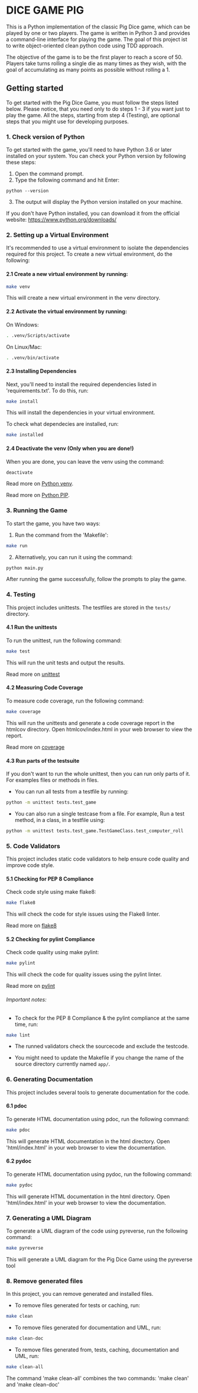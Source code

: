 DICE GAME PIG
==========================

This is a Python implementation of the classic Pig Dice game, which can be played by one or two players. The game is written in Python 3 and provides a command-line interface for playing the game. The goal of this project ist to write object-oriented clean python code using TDD approach.

The objective of the game is to be the first player to reach a score of 50. Players take turns rolling a single die as many times as they wish, with the goal of accumulating as many points as possible without rolling a 1. 


Getting started 
--------------------------
To get started with the Pig Dice Game, you must follow the steps listed below. Please notice, that you need only to do steps 1 - 3 if you want just to play the game. All the steps, starting from step 4 (Testing), are optional steps that you might use for developing purposes.
### 1. Check version of Python
To get started with the game, you'll need to have Python 3.6 or later installed on your system. You can check your Python version by following these steps:
1. Open the command prompt.
2. Type the following command and hit Enter:
```
python --version
```
3. The output will display the Python version installed on your machine.


If you don't have Python installed, you can download it from the official website: https://www.python.org/downloads/

### 2. Setting up a Virtual Environment
It's recommended to use a virtual environment to isolate the dependencies required for this project. To create a new virtual environment, do the following:
#### 2.1  Create a new virtual environment by running:
```bash
make venv
```
This will create a new virtual environment in the venv directory.

#### 2.2  Activate the virtual environment by running:

On Windows:
```bash
. .venv/Scripts/activate
```
On Linux/Mac:
```bash
. .venv/bin/activate
```

#### 2.3  Installing Dependencies 
Next, you'll need to install the required dependencies listed in 'requirements.txt'. To do this, run:
```bash
make install
```
This will install the dependencies in your virtual environment.

To check what dependecies are installed, run:
```bash
make installed
```

#### 2.4  Deactivate the venv (Only when you are done!)
When you are done, you can leave the venv using the command:
```bash
deactivate
```

Read more on [Python venv](https://docs.python.org/3/library/venv.html).

Read more on [Python PIP](https://pypi.org/project/pip/).

### 3. Running the Game

To start the game, you have two ways: 

1. Run the command from the 'Makefile':
```bash
make run
```

2. Alternatively, you can run it using the command:
```bash
python main.py
```

After running the game successfully, follow the prompts to play the game.

### 4. Testing
This project includes unittests. The testfiles are stored in the `tests/` directory.
#### 4.1 Run the unittests
To run the unittest, run the following command:
```bash
make test
```
This will run the unit tests and output the results.

Read more on [unittest](https://docs.python.org/3/library/unittest.html)

#### 4.2 Measuring Code Coverage
To measure code coverage, run the following command:
```bash
make coverage
```
This will run the unittests and generate a code coverage report in the htmlcov directory. Open htmlcov/index.html in your web browser to view the report.

Read more on [coverage](https://coverage.readthedocs.io/)

#### 4.3 Run parts of the testsuite
If you don't want to run the whole unittest, then you can run only parts of it. For examples files or methods in files.

* You can run all tests from a testfile by running:

```bash
python -m unittest tests.test_game 
```

* You can also run a single testcase from a file. For example, Run a test method, in a class, in a testfile using:

```bash
python -m unittest tests.test_game.TestGameClass.test_computer_roll
```

### 5. Code Validators
This project includes static code validators to help ensure code quality and improve code style.
#### 5.1 Checking for PEP 8 Compliance
Check code style using make flake8:
```bash
make flake8
```
This will check the code for style issues using the Flake8 linter.

Read more on [flake8](https://flake8.pycqa.org/en/latest/)

#### 5.2 Checking for pylint Compliance
Check code quality using make pylint:
```bash
make pylint
```
This will check the code for quality issues using the pylint linter.

Read more on [pylint](https://pylint.org/)


###### Important notes:
* To check for the PEP 8 Compliance & the pylint compliance at the same time, run:
```bash
make lint
```
* The runned validators check the sourcecode and exclude the testcode.

* You might need to update the Makefile if you change the name of the source directory currently named `app/`.

### 6. Generating Documentation
This project includes several tools to generate documentation for the code.

#### 6.1 pdoc
To generate HTML documentation using pdoc, run the following command:
```bash
make pdoc
```
This will generate HTML documentation in the html directory. Open 'html/index.html' in your web browser to view the documentation.

#### 6.2 pydoc
To generate HTML documentation using pydoc, run the following command:
```bash
make pydoc
```
This will generate HTML documentation in the html directory. Open 'html/index.html' in your web browser to view the documentation.


### 7. Generating a UML Diagram
To generate a UML diagram of the code using pyreverse, run the following command:
```bash
make pyreverse
```
This will generate a UML diagram for the Pig Dice Game using the pyreverse tool


### 8. Remove generated files
In this project, you can remove generated and installed files.
* To remove files generated for tests or caching, run:
```bash
make clean
```
* To remove files generated for documentation and UML, run:
```bash
make clean-doc
```
* To remove files generated from, tests, caching, documentation and UML, run:
```bash
make clean-all
```
The command 'make clean-all' combines the two commands: 'make clean' and 'make clean-doc'

